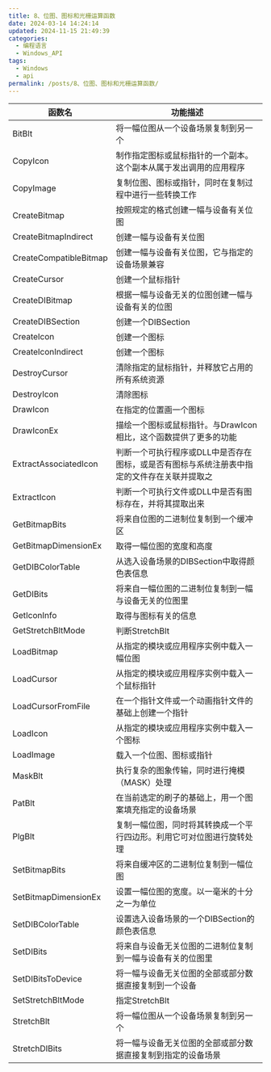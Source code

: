 ```yaml
---
title: 8、位图、图标和光栅运算函数
date: 2024-03-14 14:24:14
updated: 2024-11-15 21:49:39
categories:
  - 编程语言
  - Windows_API
tags:
  - Windows
  - api
permalink: /posts/8、位图、图标和光栅运算函数/
---
```

| 函数名                    | 功能描述                                            |
| ---------------------- | ----------------------------------------------- |
| BitBlt                 | 将一幅位图从一个设备场景复制到另一个                              |
| CopyIcon               | 制作指定图标或鼠标指针的一个副本。这个副本从属于发出调用的应用程序               |
| CopyImage              | 复制位图、图标或指针，同时在复制过程中进行一些转换工作                     |
| CreateBitmap           | 按照规定的格式创建一幅与设备有关位图                              |
| CreateBitmapIndirect   | 创建一幅与设备有关位图                                     |
| CreateCompatibleBitmap | 创建一幅与设备有关位图，它与指定的设备场景兼容                         |
| CreateCursor           | 创建一个鼠标指针                                        |
| CreateDIBitmap         | 根据一幅与设备无关的位图创建一幅与设备有关的位图                        |
| CreateDIBSection       | 创建一个DIBSection                                  |
| CreateIcon             | 创建一个图标                                          |
| CreateIconIndirect     | 创建一个图标                                          |
| DestroyCursor          | 清除指定的鼠标指针，并释放它占用的所有系统资源                         |
| DestroyIcon            | 清除图标                                            |
| DrawIcon               | 在指定的位置画一个图标                                     |
| DrawIconEx             | 描绘一个图标或鼠标指针。与DrawIcon相比，这个函数提供了更多的功能            |
| ExtractAssociatedIcon  | 判断一个可执行程序或DLL中是否存在图标，或是否有图标与系统注册表中指定的文件存在关联并提取之 |
| ExtractIcon            | 判断一个可执行文件或DLL中是否有图标存在，并将其提取出来                   |
| GetBitmapBits          | 将来自位图的二进制位复制到一个缓冲区                              |
| GetBitmapDimensionEx   | 取得一幅位图的宽度和高度                                    |
| GetDIBColorTable       | 从选入设备场景的DIBSection中取得颜色表信息                      |
| GetDIBits              | 将来自一幅位图的二进制位复制到一幅与设备无关的位图里                      |
| GetIconInfo            | 取得与图标有关的信息                                      |
| GetStretchBltMode      | 判断StretchBlt                                    |
| LoadBitmap             | 从指定的模块或应用程序实例中载入一幅位图                            |
| LoadCursor             | 从指定的模块或应用程序实例中载入一个鼠标指针                          |
| LoadCursorFromFile     | 在一个指针文件或一个动画指针文件的基础上创建一个指针                      |
| LoadIcon               | 从指定的模块或应用程序实例中载入一个图标                            |
| LoadImage              | 载入一个位图、图标或指针                                    |
| MaskBlt                | 执行复杂的图象传输，同时进行掩模（MASK）处理                        |
| PatBlt                 | 在当前选定的刷子的基础上，用一个图案填充指定的设备场景                     |
| PlgBlt                 | 复制一幅位图，同时将其转换成一个平行四边形。利用它可对位图进行旋转处理             |
| SetBitmapBits          | 将来自缓冲区的二进制位复制到一幅位图                              |
| SetBitmapDimensionEx   | 设置一幅位图的宽度。以一毫米的十分之一为单位                          |
| SetDIBColorTable       | 设置选入设备场景的一个DIBSection的颜色表信息                     |
| SetDIBits              | 将来自与设备无关位图的二进制位复制到一幅与设备有关的位图里                   |
| SetDIBitsToDevice      | 将一幅与设备无关位图的全部或部分数据直接复制到一个设备                     |
| SetStretchBltMode      | 指定StretchBlt                                    |
| StretchBlt             | 将一幅位图从一个设备场景复制到另一个                              |
| StretchDIBits          | 将一幅与设备无关位图的全部或部分数据直接复制到指定的设备场景                  |